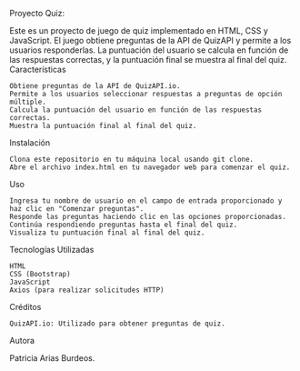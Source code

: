 Proyecto Quiz:

Este es un proyecto de juego de quiz implementado en HTML, CSS y JavaScript. El juego obtiene preguntas de la API de QuizAPI y permite a los usuarios responderlas. La puntuación del usuario se calcula en función de las respuestas correctas, y la puntuación final se muestra al final del quiz.
Características

    Obtiene preguntas de la API de QuizAPI.io.
    Permite a los usuarios seleccionar respuestas a preguntas de opción múltiple.
    Calcula la puntuación del usuario en función de las respuestas correctas.
    Muestra la puntuación final al final del quiz.

Instalación

    Clona este repositorio en tu máquina local usando git clone.
    Abre el archivo index.html en tu navegador web para comenzar el quiz.

Uso

    Ingresa tu nombre de usuario en el campo de entrada proporcionado y haz clic en "Comenzar preguntas".
    Responde las preguntas haciendo clic en las opciones proporcionadas.
    Continúa respondiendo preguntas hasta el final del quiz.
    Visualiza tu puntuación final al final del quiz.

Tecnologías Utilizadas

    HTML
    CSS (Bootstrap)
    JavaScript
    Axios (para realizar solicitudes HTTP)

Créditos

    QuizAPI.io: Utilizado para obtener preguntas de quiz.

Autora

Patricia Arias Burdeos.